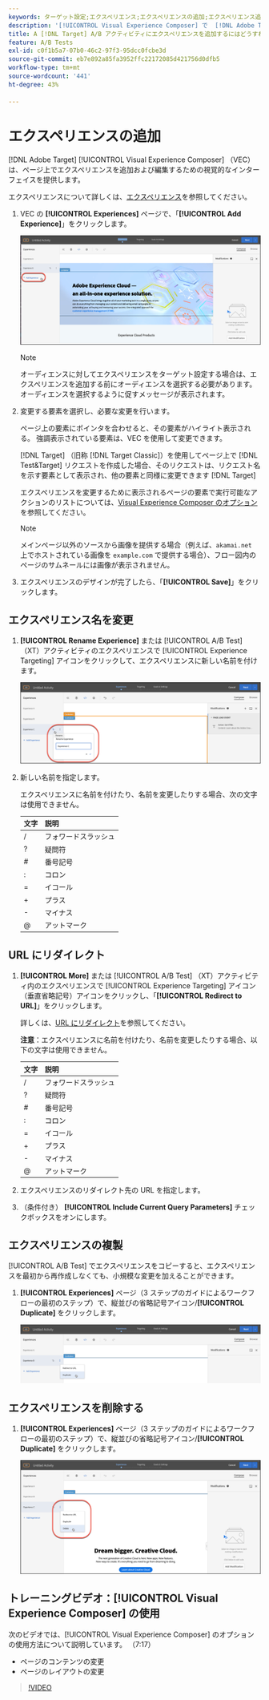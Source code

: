 ```yaml
---
keywords: ターゲット設定;エクスペリエンス;エクスペリエンスの追加;エクスペリエンス追加
description: '[!UICONTROL Visual Experience Composer] で  [!DNL Adobe Target] （VEC）を使用する方法を説明します。'
title: A [!DNL Target] A/B アクティビティにエクスペリエンスを追加するにはどうすればよいですか？
feature: A/B Tests
exl-id: c0f1b5a7-07b0-46c2-97f3-95dcc0fcbe3d
source-git-commit: eb7e892a85fa3952ffc22172085d421756d0dfb5
workflow-type: tm+mt
source-wordcount: '441'
ht-degree: 43%

---
```


# エクスペリエンスの追加

[!DNL Adobe Target] [!UICONTROL Visual Experience Composer] （VEC）は、ページ上でエクスペリエンスを追加および編集するための視覚的なインターフェイスを提供します。

エクスペリエンスについて詳しくは、[エクスペリエンス](/help/main/c-experiences/experiences.md#concept_A2E10F6AFB3D4AEAB6951EE14688848D)を参照してください。

1. VEC の **[!UICONTROL Experiences]** ページで、「**[!UICONTROL Add Experience]**」をクリックします。

   ![「エクスペリエンスを追加」オプション](/help/main/c-activities/t-test-ab/t-test-create-ab/assets/add-experience.png)

   >[!NOTE]
   >
   >オーディエンスに対してエクスペリエンスをターゲット設定する場合は、エクスペリエンスを追加する前にオーディエンスを選択する必要があります。オーディエンスを選択するように促すメッセージが表示されます。

1. 変更する要素を選択し、必要な変更を行います。

   ページ上の要素にポインタを合わせると、その要素がハイライト表示される。 強調表示されている要素は、VEC を使用して変更できます。

   [!DNL Target] （旧称 [!DNL Target Classic]）を使用してページ上で [!DNL Test&Target] リクエストを作成した場合、そのリクエストは、リクエスト名を示す要素として表示され、他の要素と同様に変更できます [!DNL Target]

   エクスペリエンスを変更するために表示されるページの要素で実行可能なアクションのリストについては、[Visual Experience Composer のオプション](/help/main/c-experiences/c-visual-experience-composer/viztarget-options.md)を参照してください。

   >[!NOTE]
   >
   >メインページ以外のソースから画像を提供する場合（例えば、`akamai.net` 上でホストされている画像を `example.com` で提供する場合）、フロー図内のページのサムネールには画像が表示されません。

1. エクスペリエンスのデザインが完了したら、「**[!UICONTROL Save]**」をクリックします。

## エクスペリエンス名を変更

1. **[!UICONTROL Rename Experience]** または [!UICONTROL A/B Test] （XT）アクティビティのエクスペリエンスで [!UICONTROL Experience Targeting] アイコンをクリックして、エクスペリエンスに新しい名前を付けます。

   ![エクスペリエンス名を変更](/help/main/c-activities/t-test-ab/t-test-create-ab/assets/rename-experience.png)

2. 新しい名前を指定します。

   エクスペリエンスに名前を付けたり、名前を変更したりする場合、次の文字は使用できません。

   | 文字 | 説明 |
   |--- |--- |
   | / | フォワードスラッシュ |
   | ? | 疑問符 |
   | # | 番号記号 |
   | : | コロン |
   | = | イコール |
   | + | プラス |
   | - | マイナス |
   | @ | アットマーク |

## URL にリダイレクト

1. **[!UICONTROL More]** または [!UICONTROL A/B Test] （XT）アクティビティ内のエクスペリエンスで [!UICONTROL Experience Targeting] アイコン（垂直省略記号）アイコンをクリックし、「**[!UICONTROL Redirect to URL]**」をクリックします。

   詳しくは、[URL にリダイレクト](/help/main/c-experiences/c-visual-experience-composer/redirect-offer.md)を参照してください。

   **注意**：エクスペリエンスに名前を付けたり、名前を変更したりする場合、以下の文字は使用できません。

   | 文字 | 説明 |
   |--- |--- |
   | / | フォワードスラッシュ |
   | ? | 疑問符 |
   | # | 番号記号 |
   | : | コロン |
   | = | イコール |
   | + | プラス |
   | - | マイナス |
   | @ | アットマーク |

1. エクスペリエンスのリダイレクト先の URL を指定します。

1. （条件付き） **[!UICONTROL Include Current Query Parameters]** チェックボックスをオンにします。

## エクスペリエンスの複製

[!UICONTROL A/B Test] でエクスペリエンスをコピーすると、エクスペリエンスを最初から再作成しなくても、小規模な変更を加えることができます。

1. **[!UICONTROL Experiences]** ページ（3 ステップのガイドによるワークフローの最初のステップ）で、縦並びの省略記号アイコン/**[!UICONTROL Duplicate]** をクリックします。

   ![「エクスペリエンスを複製」オプション](/help/main/c-activities/t-test-ab/t-test-create-ab/assets/duplicate-experience.png)

## エクスペリエンスを削除する

1. **[!UICONTROL Experiences]** ページ（3 ステップのガイドによるワークフローの最初のステップ）で、縦並びの省略記号アイコン/**[!UICONTROL Duplicate]** をクリックします。

   ![「エクスペリエンスを削除」オプション](/help/main/c-activities/t-test-ab/t-test-create-ab/assets/delete-experience.png)

## トレーニングビデオ：[!UICONTROL Visual Experience Composer] の使用

次のビデオでは、[!UICONTROL Visual Experience Composer] のオプションの使用方法について説明しています。 （7:17）

* ページのコンテンツの変更
* ページのレイアウトの変更

>[!VIDEO](https://video.tv.adobe.com/v/29948?captions=jpn)

